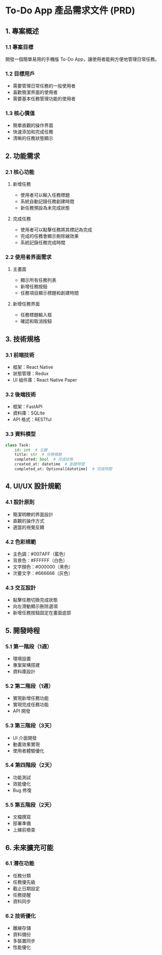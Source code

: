 # To-Do App 產品需求文件 (PRD)

## 1. 專案概述

### 1.1 專案目標
開發一個簡單易用的手機版 To-Do App，讓使用者能夠方便地管理日常任務。

### 1.2 目標用戶
- 需要管理日常任務的一般使用者
- 喜歡簡潔界面的使用者
- 需要基本任務管理功能的使用者

### 1.3 核心價值
- 簡單直觀的操作界面
- 快速添加和完成任務
- 清晰的任務狀態顯示

## 2. 功能需求

### 2.1 核心功能
1. 新增任務
   - 使用者可以輸入任務標題
   - 系統自動記錄任務創建時間
   - 新任務預設為未完成狀態

2. 完成任務
   - 使用者可以點擊任務將其標記為完成
   - 完成的任務會顯示刪除線效果
   - 系統記錄任務完成時間

### 2.2 使用者界面需求
1. 主畫面
   - 顯示所有任務列表
   - 新增任務按鈕
   - 任務項目顯示標題和創建時間

2. 新增任務界面
   - 任務標題輸入框
   - 確認和取消按鈕

## 3. 技術規格

### 3.1 前端技術
- 框架：React Native
- 狀態管理：Redux
- UI 組件庫：React Native Paper

### 3.2 後端技術
- 框架：FastAPI
- 資料庫：SQLite
- API 格式：RESTful

### 3.3 資料模型
```python
class Task:
    id: int  # 主鍵
    title: str  # 任務標題
    completed: bool  # 完成狀態
    created_at: datetime  # 創建時間
    completed_at: Optional[datetime]  # 完成時間
```

## 4. UI/UX 設計規範

### 4.1 設計原則
- 簡潔明瞭的界面設計
- 直觀的操作方式
- 適當的視覺反饋

### 4.2 色彩規範
- 主色調：#007AFF（藍色）
- 背景色：#FFFFFF（白色）
- 文字顏色：#000000（黑色）
- 次要文字：#666666（灰色）

### 4.3 交互設計
- 點擊任務切換完成狀態
- 向左滑動顯示刪除選項
- 新增任務按鈕固定在畫面底部

## 5. 開發時程

### 5.1 第一階段（1週）
- 環境設置
- 專案架構搭建
- 資料庫設計

### 5.2 第二階段（1週）
- 實現新增任務功能
- 實現完成任務功能
- API 開發

### 5.3 第三階段（3天）
- UI 介面開發
- 動畫效果實現
- 使用者體驗優化

### 5.4 第四階段（2天）
- 功能測試
- 效能優化
- Bug 修復

### 5.5 第五階段（2天）
- 文檔撰寫
- 部署準備
- 上線前檢查

## 6. 未來擴充可能

### 6.1 潛在功能
- 任務分類
- 任務優先級
- 截止日期設定
- 任務提醒
- 資料同步

### 6.2 技術優化
- 離線存儲
- 資料備份
- 多裝置同步
- 性能優化 